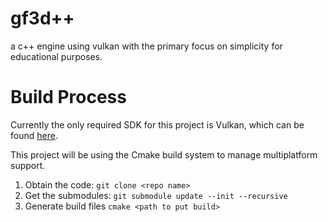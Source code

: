 # gf3d++
a c++ engine using vulkan with the primary focus on simplicity for educational purposes. 

# Build Process
Currently the only required SDK for this project is Vulkan, which can be found [here](https://vulkan.lunarg.com/sdk/home).

This project will be using the Cmake build system to manage multiplatform support.

1. Obtain the code: `git clone <repo name>`
2. Get the submodules: `git submodule update --init --recursive`
3. Generate build files `cmake <path to put build>`
